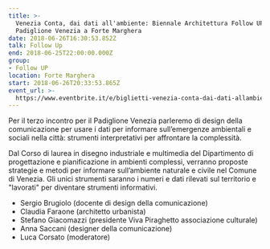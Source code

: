```yaml
---
title: >-
  Venezia Conta, dai dati all'ambiente: Biennale Architettura Follow UP! Dal
  Padiglione Venezia a Forte Marghera
date: 2018-06-26T16:30:53.852Z
talk: Follow Up
end: 2018-06-25T22:00:00.000Z
group:
- Follow UP
location: Forte Marghera
start: 2018-06-26T20:33:53.865Z
event_url: >-
  https://www.eventbrite.it/e/biglietti-venezia-conta-dai-dati-allambiente-biennale-architettura-follow-up-dal-padiglione-venezia-al-forte-47146147396#
---
```

Per il terzo incontro per il Padiglione Venezia parleremo di design della comunicazione per usare i dati per informare sull’emergenze ambientali e sociali nella città: strumenti interpretativi per affrontare la complessità.

Dal Corso di laurea in disegno industriale e multimedia del Dipartimento di progettazione e pianificazione in ambienti complessi, verranno proposte strategie e metodi per informare sull’ambiente naturale e civile nel Comune di Venezia. Gli unici strumenti saranno i numeri e dati rilevati sul territorio e "lavorati" per diventare strumenti informativi.



* Sergio Brugiolo (docente di design della comunicazione)
* Claudia Faraone (architetto urbanista)
* Stefano Giacomazzi (presidente Viva Piraghetto associazione culturale)
* Anna Saccani (designer della comunicazione)
* Luca Corsato (moderatore)
